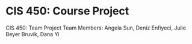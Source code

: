 # CIS 450: Course Project
CIS 450: Team Project
Team Members: Angela Sun, Deniz Enfiyeci, Julie Beyer Bruvik, Dana Yi
